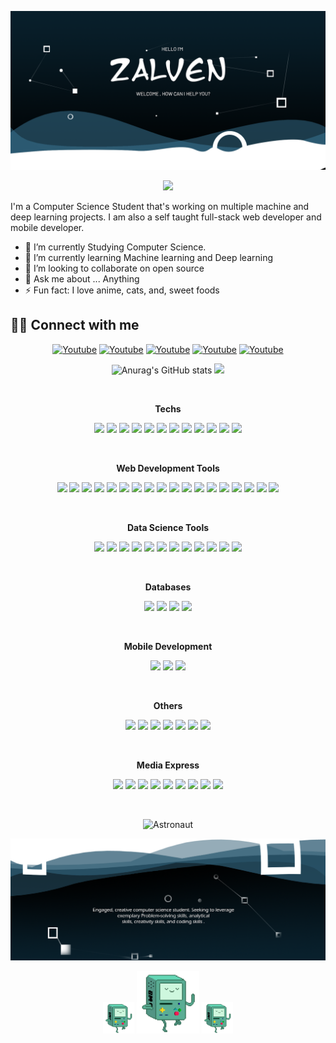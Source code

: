 [![waylon walker header](https://raw.githubusercontent.com/zalven/zalven/main/photo-cover.png)](https://twitter.com/dayaoski)

<p align="center">
  <img src="https://readme-typing-svg.herokuapp.com/?lines=Hello+i'm+Zalven+Dayao;I+love+problem+solving+and+creative+thinking!;I+am+a+team+player;I+want+to+help+people!&center=true&width=560&height=50">
</p>

I'm a Computer Science Student that's working on multiple machine and deep learning projects. I am also a self taught full-stack web developer and mobile developer.

- 🔭 I’m currently Studying Computer Science.
- 🌱 I’m currently learning Machine learning and Deep learning
- 👯 I’m looking to collaborate on open source
- 💬 Ask me about ... Anything
- ⚡ Fun fact: I love anime, cats, and, sweet foods

## 🙋‍♂️ Connect with me

<!-- Badges template - https://github.com/badges/shields -->
<p align="center">
  <a href="https://www.facebook.com/paralipomenao/"><img alt="Youtube" title="Youtube" src="https://img.shields.io/badge/-FaceBook-blue?style=for-the-badge&logo=facebook&logoColor=white"/></a>
  <a href="https://discord.gg/kJ8buQW9"><img alt="Youtube" title="Youtube" src="https://img.shields.io/badge/-Discord-5865F2?style=for-the-badge&logoColor=white&logo=discord"/></a>
  <a href="https://twitter.com/dayaoski"><img alt="Youtube" title="Youtube" src="https://img.shields.io/badge/-twitter-1b95df?style=for-the-badge&logoColor=white&logo=twitter"/></a>
  <a href="https://www.linkedin.com/in/zalven-dayao-b63284205/"><img alt="Youtube" title="Youtube" src="https://img.shields.io/badge/-LinkDin-1b95df?style=for-the-badge&logoColor=white&logo=LinkDin"/></a>
  <a href="https://www.instagram.com/zalven_dayao/"><img alt="Youtube" title="Youtube" src="https://img.shields.io/badge/-Instagram-red?style=for-the-badge&logo=Instagram&logoColor=white"/></a>
</p>

<center>

![Anurag's GitHub stats](https://github-readme-stats.vercel.app/api?username=zalven-official&count_private=true&theme=github_dark&hide_border=true)
<img src="https://github-readme-stats.jinliming2.vercel.app/api/top-langs/?username=zalven&layout=compact&title_color=61e4ed&text_color=04b7db&hide_border=1&langs_count=10&exclude_repo=RTL8822CE-driver,BiliBili-UWP&theme=github_dark" />

</p>

<p align="center">

<br/>

**Techs**

<p align="center">
<img height="50" src="https://media.discordapp.net/attachments/955281529481883729/982856823424049222/template1.png?width=629&height=629">
<img height="50" src="https://media.discordapp.net/attachments/955281529481883729/982857481220919306/template2.png?width=629&height=629">
<img height="50" src="https://media.discordapp.net/attachments/955281529481883729/982858608398204938/template3.png?width=629&height=629">
<img height="50" src="https://media.discordapp.net/attachments/955281529481883729/982859649776779305/template4.png?width=629&height=629">
<img height="50" src="https://media.discordapp.net/attachments/955281529481883729/982860002781982781/template5.png?width=629&height=629">
<img height="50" src="https://media.discordapp.net/attachments/955281529481883729/982860578131435560/template6.png?width=629&height=629">
<img height="50" src="https://media.discordapp.net/attachments/955281529481883729/982861155259273236/template7.png?width=629&height=629">
<img height="50" src="https://media.discordapp.net/attachments/955281529481883729/982861683825442846/template8.png?width=629&height=629">
<img height="50" src="https://media.discordapp.net/attachments/955281529481883729/982862316729143366/template9.png?width=629&height=629">
<img height="50" src="https://media.discordapp.net/attachments/955281529481883729/982862931228262410/template10.png?width=629&height=629">
<img height="50" src="https://media.discordapp.net/attachments/955281529481883729/982863327434801153/template11.png?width=629&height=629">
<img height="50" src="https://media.discordapp.net/attachments/955281529481883729/982863721699352607/template12.png?width=629&height=629">
</p>
<br/>

**Web Development Tools**
<br/>

<p align="center">
<img height="50" src="https://media.discordapp.net/attachments/955281529481883729/982864398513229885/template13.png?width=629&height=629">
<img height="50" src="https://media.discordapp.net/attachments/955281529481883729/982864767796535396/template14.png?width=629&height=629">
<img height="50" src="https://media.discordapp.net/attachments/955281529481883729/982865205782528040/template15.png?width=629&height=629">
<img height="50" src="https://media.discordapp.net/attachments/955281529481883729/982865694641233950/template16.png?width=629&height=629">
<img height="50" src="https://media.discordapp.net/attachments/955281529481883729/982866115069882468/template17.png?width=629&height=629">
<img height="50" src="https://media.discordapp.net/attachments/955281529481883729/982869562452238366/template23.png?width=629&height=629">
<img height="50" src="https://media.discordapp.net/attachments/955281529481883729/982869957039767602/template24.png?width=629&height=629">
<img height="50" src="https://media.discordapp.net/attachments/955281529481883729/982870291552280646/template25.png?width=629&height=629">
<img height="50" src="https://media.discordapp.net/attachments/955281529481883729/982870613821648906/template26.png?width=629&height=629">
<img height="50" src="https://media.discordapp.net/attachments/955281529481883729/982867060189200394/template19.png?width=629&height=629">
<img height="50" src="https://media.discordapp.net/attachments/955281529481883729/982867469901393940/template20.png?width=629&height=629">
<img height="50" src="https://media.discordapp.net/attachments/955281529481883729/982868487905087518/template21.png?width=629&height=629">
<img height="50" src="https://media.discordapp.net/attachments/955281529481883729/982869024117506098/template22.png?width=629&height=629">
<img height="50" src="https://media.discordapp.net/attachments/955281529481883729/982881718048526427/template50.png?width=629&height=629">
<img height="50" src="https://media.discordapp.net/attachments/955281529481883729/982870841220010004/template27.png?width=629&height=629">
<img height="50" src="https://media.discordapp.net/attachments/955281529481883729/982871130807353394/template28.png?width=629&height=629">
<img height="50" src="https://media.discordapp.net/attachments/955281529481883729/982871526107922452/template29.png?width=629&height=629">
<img height="50" src="https://media.discordapp.net/attachments/955281529481883729/982871858917556305/template30.png?width=629&height=629">
</p>
<br/>

**Data Science Tools**
<br/>

<p align="center">
<img height="50" src="https://media.discordapp.net/attachments/955281529481883729/982873393030385715/template34.png?width=629&height=629">
<img height="50" src="https://media.discordapp.net/attachments/955281529481883729/982873649105235968/template35.png?width=629&height=629">
<img height="50" src="https://media.discordapp.net/attachments/955281529481883729/982872484544143400/template31.png?width=629&height=629">
<img height="50" src="https://media.discordapp.net/attachments/955281529481883729/982872834445545522/template32.png?width=629&height=629">
<img height="50" src="https://media.discordapp.net/attachments/955281529481883729/982873083746586654/template33.png?width=629&height=629">
<img height="50" src="https://media.discordapp.net/attachments/955281529481883729/982874041822101535/template36.png?width=629&height=629">
<img height="50" src="https://media.discordapp.net/attachments/955281529481883729/982874442843697152/template38.png?width=629&height=629">
<img height="50" src="https://media.discordapp.net/attachments/955281529481883729/982874765746384966/template39.png?width=629&height=629">
<img height="50" src="https://media.discordapp.net/attachments/955281529481883729/982875136673861632/template40.png?width=629&height=629">
<img height="50" src="https://media.discordapp.net/attachments/955281529481883729/982875538882453504/template41.png?width=629&height=629">
<img height="50" src="https://media.discordapp.net/attachments/955281529481883729/982875862716256356/template42.png?width=629&height=629">
<img height="50" src="https://media.discordapp.net/attachments/955281529481883729/982876270578786324/template43.png?width=629&height=629">
</p>
<br/>

**Databases**
<br/>

<p align="center">
<img height="50" src="https://media.discordapp.net/attachments/955281529481883729/982879233095397426/template44.png?width=629&height=629">
<img height="50" src="https://media.discordapp.net/attachments/955281529481883729/982879616047906846/template45.png?width=629&height=629">
<img height="50" src="https://media.discordapp.net/attachments/955281529481883729/982879884030410812/template46.png?width=629&height=629">
<img height="50" src="https://media.discordapp.net/attachments/955281529481883729/982880135692812318/template47.png?width=629&height=629">
</p>
<br/>

**Mobile Development**
<br/>

<p align="center">
<img height="50" src="https://media.discordapp.net/attachments/955281529481883729/982880590468632586/template48.png?width=629&height=629">
<img height="50" src="https://media.discordapp.net/attachments/955281529481883729/982881261368537118/template49.png?width=629&height=629">
<img height="50" src="https://media.discordapp.net/attachments/955281529481883729/982883102198206514/template51.png?width=629&height=629">
</p>
<br/>

**Others**
<br/>

<p align="center">
<img height="50" src="https://media.discordapp.net/attachments/955281529481883729/982883677069520916/template52.png?width=629&height=629">
<img height="50" src="https://media.discordapp.net/attachments/955281529481883729/982883934037737522/template53.png?width=629&height=629">
<img height="50" src="https://media.discordapp.net/attachments/955281529481883729/982884312099741716/template54.png?width=629&height=629">
<img height="50" src="https://media.discordapp.net/attachments/955281529481883729/982884574453461072/template55.png?width=629&height=629">
<img height="50" src="https://media.discordapp.net/attachments/955281529481883729/982884852573548614/template56.png?width=629&height=629">
<img height="50" src="https://media.discordapp.net/attachments/955281529481883729/982885136972537876/template57.png?width=629&height=629">
<img height="50" src="https://media.discordapp.net/attachments/955281529481883729/982885416778735656/template58.png?width=629&height=629">
</p>
<br/>

**Media Express**
<br/>

<p align="center">
<img height="50" src="https://media.discordapp.net/attachments/955281529481883729/982885910599323659/template60.png?width=629&height=629">
<img height="50" src="https://media.discordapp.net/attachments/955281529481883729/982886359532470282/template61.png?width=629&height=629">
<img height="50" src="https://media.discordapp.net/attachments/955281529481883729/982886763779465236/template62.png?width=629&height=629">
<img height="50" src="https://media.discordapp.net/attachments/955281529481883729/982887059796684830/template63.png?width=629&height=629">
<img height="50" src="https://media.discordapp.net/attachments/955281529481883729/982887885424451665/template66.png?width=629&height=629">
<img height="50" src="https://media.discordapp.net/attachments/955281529481883729/982888236173115422/template67.png?width=629&height=629">
<img height="50" src="https://media.discordapp.net/attachments/955281529481883729/982887326017548298/template64.png?width=629&height=629">
<img height="50" src="https://media.discordapp.net/attachments/955281529481883729/982887627663495168/template65.png?width=629&height=629">
<img height="50" src="https://media.discordapp.net/attachments/955281529481883729/982888785517891604/template68.png?width=629&height=629">
</p>

<br/>

</p>
<div align="center">
  
  ![Astronaut](https://raw.githubusercontent.com/jinliming2/jinliming2/master/astronaut.svg)
</div>

[![waylon walker header](https://raw.githubusercontent.com/zalven/zalven/main/footer-cover.png)](https://twitter.com/dayaoski)

<p align="center">
 <img alt="GIF" height="50" src="https://raw.githubusercontent.com/zalven/zalven/main/tumblr_ncx3k4PHUh1tk2r8jo8_500.gif">
 <img  height="100"  alt="GIF" src="https://raw.githubusercontent.com/zalven/zalven/main/tumblr_ncx3k4PHUh1tk2r8jo8_500.gif" />
 <img alt="GIF" height="50" src="https://raw.githubusercontent.com/zalven/zalven/main/tumblr_ncx3k4PHUh1tk2r8jo8_500.gif">
</p>

